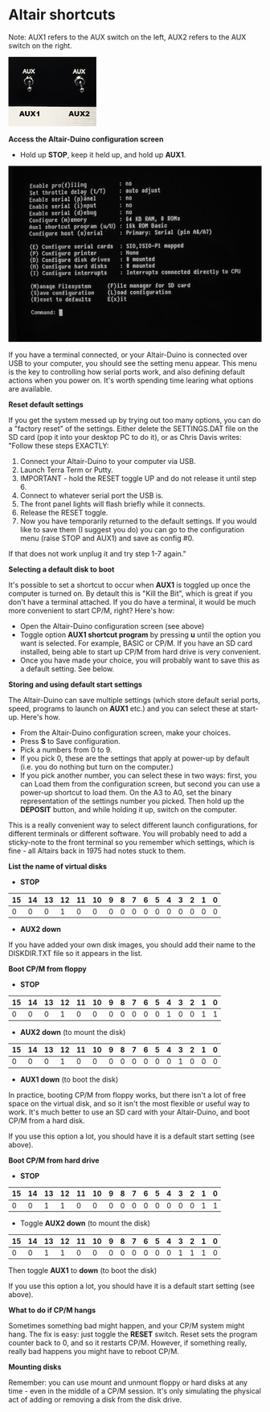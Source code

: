 # Altair shortcuts

Note: AUX1 refers to the AUX switch on the left, AUX2 refers to the AUX switch on the right.

![AUX 1 and 2](images/altair_aux.png)

**Access the Altair-Duino configuration screen**

* Hold up **STOP**, keep it  held up, and hold up **AUX1**.

![Settings](images/altair_settings.jpg)

If you have a terminal connected, or your Altair-Duino is connected over USB to your computer, you should see the setting menu appear. This menu is the key to controlling how serial ports work, and also defining default actions when you power on. It's worth spending time learing what options are available.

**Reset default settings**

If you get the system messed up by trying out too many options, you can do a "factory reset" of the settings. Either delete the SETTINGS.DAT file on the SD card (pop it into your desktop PC to do it), or as Chris Davis writes: "Follow these steps EXACTLY:

1. Connect your Altair-Duino to your computer via USB.
2. Launch Terra Term or Putty.
3. IMPORTANT - hold the RESET toggle UP and do not release it until step 6.
4. Connect to whatever serial port the USB is.
5. The front panel lights will flash briefly while it connects.
6. Release the RESET toggle.
7. Now you have temporarily returned to the default settings. If you would like to save them (I suggest you do) you can go to the configuration menu (raise STOP and AUX1) and save as config #0.

If that does not work unplug it and try step 1-7 again."

**Selecting a default disk to boot**

It's possible to set a shortcut to occur when **AUX1** is toggled up once the computer is turned on. By detault this is "Kill the Bit", which is great if you don't have a terminal attached. If you do have a terminal, it would be much more convenient to start CP/M, right? Here's how:

* Open the Altair-Duino configuration screen (see above)
* Toggle option **AUX1 shortcut program** by pressing **u** until the option you want is selected. For example, BASIC or CP/M. If you have an SD card installed, being able to start up CP/M from hard drive is very convenient.
* Once you have made your choice, you will probably want to save this as a default setting. See below.

**Storing and using default start settings**

The Altair-Duino can save multiple settings (which store default serial ports, speed, programs to launch on **AUX1** etc.) and you can select these at start-up. Here's how.

* From the Altair-Duino configuration screen, make your choices.
* Press **S** to Save configuration.
* Pick a numbers from 0 to 9.
* If you pick 0, these are the settings that apply at power-up by default (i.e. you do nothing but turn on the computer.)
* If you pick another number, you can select these in two ways: first, you can Load them from the configuration screen, but second you can use a power-up shortcut to load them. On the A3 to A0, set the binary representation of the settings number you picked. Then hold up the **DEPOSIT** button, and while holding it up, switch on the computer.

This is a really convenient way to select different launch configurations, for different terminals or different software. You will probably need to add a sticky-note to the front terminal so you remember which settings, which is fine - all Altairs back in 1975 had notes stuck to them.


**List the name of virtual disks**

* **STOP**

| 15 | 14 | 13 | 12 | 11 | 10 | 9 |  8 | 7 | 6 | 5 | 4 | 3 | 2 | 1 | 0 |
|----|----|----|----|----|----|---|----|---|---|---|---|---|---|---|---|
| 0  | 0  | 0  | 1  | 0  | 0  | 0 | 0  | 0 | 0 | 0 | 0 | 0 | 0 | 0 | 0 |

* **AUX2 down**

If you have added your own disk images, you should add their name to the DISKDIR.TXT file so it appears in the list.

**Boot CP/M from floppy**

* **STOP**

| 15 | 14 | 13 | 12 | 11 | 10 | 9 |  8 | 7 | 6 | 5 | 4 | 3 | 2 | 1 | 0 |
|----|----|----|----|----|----|---|----|---|---|---|---|---|---|---|---|
| 0  | 0  | 0  | 1  | 0  | 0  | 0 | 0  | 0 | 0 | 0 | 1 | 0 | 0 | 1 | 1 |

* **AUX2 down** (to mount the disk)

| 15 | 14 | 13 | 12 | 11 | 10 | 9 |  8 | 7 | 6 | 5 | 4 | 3 | 2 | 1 | 0 |
|----|----|----|----|----|----|---|----|---|---|---|---|---|---|---|---|
| 0  | 0  | 0  | 1  | 0  | 0  | 0 | 0  | 0 | 0 | 0 | 0 | 1 | 0 | 0 | 0 |

* **AUX1 down** (to boot the disk)


In practice, booting CP/M from floppy works, but there isn't a lot of free space on the virtual disk, and so it isn't the most flexible or useful way to work. It's much better to use an SD card with your Altair-Duino, and boot CP/M from a hard disk.

If you use this option a lot, you should have it is a default start setting (see above).

**Boot CP/M from hard drive**


* **STOP**

| 15 | 14 | 13 | 12 | 11 | 10 | 9 |  8 | 7 | 6 | 5 | 4 | 3 | 2 | 1 | 0 |
|----|----|----|----|----|----|---|----|---|---|---|---|---|---|---|---|
| 0  | 0  | 1  | 1  | 0  | 0  | 0 | 0  | 0 | 0 | 0 | 0 | 0 | 0 | 1 | 1 |

* Toggle **AUX2 down** (to mount the disk)


| 15 | 14 | 13 | 12 | 11 | 10 | 9 |  8 | 7 | 6 | 5 | 4 | 3 | 2 | 1 | 0 |
|----|----|----|----|----|----|---|----|---|---|---|---|---|---|---|---|
| 0  | 0  | 1  | 1  | 0  | 0  | 0  | 0 | 0 | 0 | 0 | 0 | 1 | 1 | 1 | 0 |

Then toggle **AUX1** to **down** (to boot the disk)

If you use this option a lot, you should have it is a default start setting (see above).


**What to do if CP/M hangs**

Sometimes something bad might happen, and your CP/M system might hang. The fix is easy: just toggle the **RESET** switch. Reset sets the program counter back to 0, and so it restarts CP/M. However, if something really, really bad happens you might have to reboot CP/M.

**Mounting disks**

Remember: you can use mount and unmount floppy or hard disks at any time - even in the middle of a CP/M session. It's only simulating the physical act of adding or removing a disk from the disk drive.
